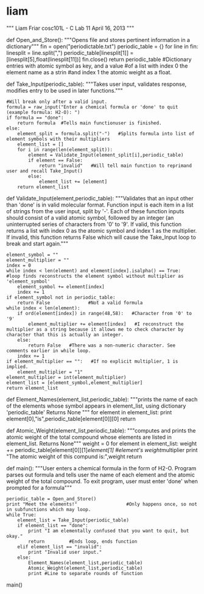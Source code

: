liam
====
"""
Liam Friar
cosc101L - C
Lab 11
April 16, 2013
"""

def Open_and_Store():
    """Opens file and stores pertinent information in a dictionary"""
    fin = open("periodictable.txt")
    periodic_table = {}
    for line in fin:
        linesplit = line.split(",")
        periodic_table[linesplit[1]] = [linesplit[5],float(linesplit[11])]
    fin.close()
    return periodic_table
    #Dictionary entries with atomic symbol as key, and a value
    #of a list with index 0 the element name as a strin
    #and index 1 the atomic weight as a float.


def Take_Input(periodic_table):
    """Takes user input, validates response, modifies entry to be used
in later functions."""

    #Will break only after a valid input.
    formula = raw_input("Enter a chemical formula or 'done' to quit (example formula: H2-O): ")
    if formula == "done":
        return formula  #Tells main functionuser is finished.
    else:
        element_split = formula.split("-")   #Splits formula into list of element symbols with their multipliers
        element_list = []
        for i in range(len(element_split)):
            element = Validate_Input(element_split[i],periodic_table)
            if element == False:
                return "invalid"   #Will tell main function to reprimand user and recall Take_Input()
            else:
                element_list += [element]
        return element_list


def Validate_Input(element,periodic_table):
    """Validates that an input other than 'done' is in valid molecular format. Function input is each item in a list of strings from
the user input, split by '-'. Each of these function inputs should consist of a valid atomic symbol, followed by an integer (an uninterrupted
series of characters from '0' to '9'. If valid, this function returns a list with index 0 as the atomic symbol and index 1 as the
multiplier. If invalid, this function returns False which will cause the Take_Input loop to break and start again."""


    element_symbol = ""
    element_multiplier = ""
    index = 0
    while index < len(element) and element[index].isalpha() == True:  #loop finds reconstructs the element symbol without multiplier as 'element_symbol'
        element_symbol += element[index]
        index += 1
    if element_symbol not in periodic_table:
        return False              #Not a valid formula
    while index < len(element):
        if ord(element[index]) in range(48,58):   #Character from '0' to '9'
            element_multiplier += element[index]   #I reconstruct the multiplier as a string because it allows me to check character by character that this is actually an integer.
        else:
            return False   #There was a non-numeric character. See comments earlier in while loop.
        index += 1
    if element_multiplier == "":   #If no explicit multiplier, 1 is implied.
        element_multiplier = "1"
    element_multiplier = int(element_multiplier)
    element_list = [element_symbol,element_multiplier]
    return element_list


def Element_Names(element_list,periodic_table):
    """prints the name of each of the elements whose symbol appears in element_list, using dictionary 'periodic_table' Returns None """
    for element in element_list:
        print element[0],"is",periodic_table[element[0]][0]
    return


def Atomic_Weight(element_list,periodic_table):
    """computes and prints the atomic weight of the total compound whose elements are listed in element_list. Returns None"""
    weight = 0
    for element in element_list:
        weight += periodic_table[element[0]][1]*element[1]  #element's weight*multiplier
    print "The atomic weight of this compund is:",weight
    return



def main():
    """User enters a chemical formula in the form of H2-O. Program parses out formula and tells user the name of each element and the atomic
weight of the total compound. To exit program, user must enter 'done' when prompted for a formula"""

    periodic_table = Open_and_Store()
    print "Meet the elements!"                  #Only happens once, so not in subfunctions which may loop.
    while True:
        element_list = Take_Input(periodic_table)
        if element_list == "done":
            print "I am elementally confused that you want to quit, but okay."
            return         #Ends loop, ends function
        elif element_list == "invalid":
            print "Invalid user input."
        else:
            Element_Names(element_list,periodic_table)
            Atomic_Weight(element_list,periodic_table)
            print #Line to separate rounds of function
            

main()

